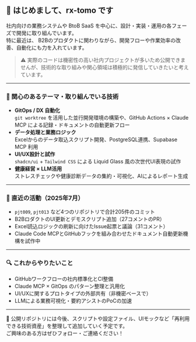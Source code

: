 ## 👋 はじめまして、rx-tomo です

社内向けの業務システムや BtoB SaaS を中心に、設計・実装・運用の各フェーズで開発に取り組んでいます。  
特に最近は、 B2Bのプロダクトに関わりながら、開発フローや作業効率の改善、自動化にも力を入れています。

> ⚠️ 実際のコードは機密性の高い社内プロジェクトが多いため公開できませんが、技術的な取り組みや関心領域は積極的に発信していきたいと考えています。

---

### 🧠 関心のあるテーマ・取り組んでいる技術

- **GitOps / DX 自動化**  
  `git worktree` を活用した並行開発環境の構築や、GitHub Actions × Claude MCP による記録・ドキュメントの自動更新フロー
- **データ処理と業務ロジック**  
  Excelからのデータ取込スクリプト開発、PostgreSQL連携、Supabase MCP 利用
- **UI/UX設計と試作**  
  `shadcn/ui` + `Tailwind CSS` による Liquid Glass 風の次世代UI表現の試作
- **健康経営 × LLM活用**  
  ストレスチェックや健康診断データの集約・可視化、AIによるレポート生成

---

### 📝 直近の活動（2025年7月）

- `pjt009`, `pjt013` など4つのリポジトリで合計205件のコミット  
- B2BロダクトのUI更新とデモスクリプト追加（27コメントのPR）  
- Excel読込ロジックの刷新に向けたIssue起票と議論（31コメント）  
- Claude Code MCPとGitHubフックを組み合わせたドキュメント自動更新機構を試作中

---

### 🔍 これからやりたいこと

- GitHubワークフローの社内標準化とCI整備  
- Claude MCP × GitOps のパターン整理と汎用化  
- UI/UXに関するプロトタイプの外部共有（非機密ベースで）  
- LLMによる業務可視化・要約アシストのPoCの加速

---

📌 公開リポジトリには今後、スクリプトや設定ファイル、UIモックなど「再利用できる技術資産」を整理して追加していく予定です。  
ご興味のある方はぜひフォロー・ご連絡ください！
